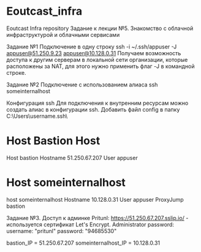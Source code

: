 # Eoutcast_infra
Eoutcast Infra repository
Задание к лекции №5.
Знакомство с облачной инфраструктурой и облачными сервисами

Задание №1
Подключение в одну строку
ssh -i ~/.ssh/appuser -J appuser@51.250.9.23 appuser@10.128.0.31
Получаем возможность доступа к другим серверам в локальной сети организации, которые расположены за NAT, для этого нужно применить флаг -J в командной строке.

Задание №2
Подключение с использованием алиаса
ssh someinternalhost

Конфигурация ssh
Для подключения к внутренним ресурсам можно создать алиас в конфигурации ssh. Добавить файл config в папку C:\Users\username\.ssh\

# Host Bastion Host
Host bastion
    Hostname 51.250.67.207
    User appuser

# Host someinternalhost
host someinternalhost
    Hostname 10.128.0.31
    User appuser
    ProxyJump bastion

Задание №3.
Доступ к админке Pritunl: https://51.250.67.207.sslip.io/ - используется сертификат Let's Encrypt.
Administrator password:
  username: "pritunl"
  password: "94685530"

bastion_IP = 51.250.67.207
someinternalhost_IP = 10.128.0.31
